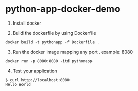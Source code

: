# python-app-docker-demo

1) Install docker

2) Build the dockerfile by using Dockerfile
```
docker build -t pythonapp -f Dockerfile .
```

3) Run the docker image mapping any port . example: 8080
```
docker run -p 8080:8080 -itd pythonapp 
```

4) Test your application
```
$ curl http://localhost:8080
Hello World
```

